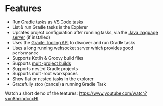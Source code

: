 # Features

- Run [Gradle tasks](https://gradle.org/) as [VS Code tasks](https://code.visualstudio.com/docs/editor/tasks)
- List & run Gradle tasks in the Explorer
- Updates project configuration after running tasks, via the [Java language server](https://github.com/redhat-developer/vscode-java) (if installed)
- Uses the [Gradle Tooling API](https://docs.gradle.org/current/userguide/third_party_integration.html#embedding) to discover and run Gradle tasks
- Uses a long running websocket server which provides good performance
- Supports Kotlin & Groovy build files
- Supports [multi-project builds](https://docs.gradle.org/current/userguide/multi_project_builds.html)
- Supports nested Gradle projects
- Supports multi-root workspaces
- Show flat or nested tasks in the explorer
- Gracefully stop (cancel) a running Gradle Task

Watch a short demo of the features: https://www.youtube.com/watch?v=n8hmndccxHI
